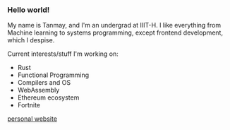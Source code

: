 ### Hello world!

My name is Tanmay, and I'm an undergrad at IIIT-H.
I like everything from Machine learning to systems programming, except frontend development, which I despise.

Current interests/stuff I'm working on:

- Rust
- Functional Programming
- Compilers and OS
- WebAssembly
- Ethereum ecosystem
- Fortnite

[personal website](https://tanmaysachan.github.io)

<!--
**tanmaysachan/tanmaysachan** is a ✨ _special_ ✨ repository because its `README.md` (this file) appears on your GitHub profile.

Here are some ideas to get you started:

- 🔭 I’m currently working on ...
- 🌱 I’m currently learning ...
- 👯 I’m looking to collaborate on ...
- 🤔 I’m looking for help with ...
- 💬 Ask me about ...
- 📫 How to reach me: ...
- 😄 Pronouns: ...
- ⚡ Fun fact: ...
-->
